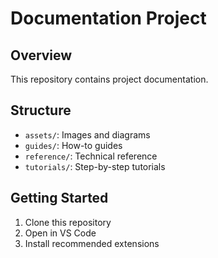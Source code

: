 # Documentation Project

## Overview
This repository contains project documentation.

## Structure
- `assets/`: Images and diagrams
- `guides/`: How-to guides
- `reference/`: Technical reference
- `tutorials/`: Step-by-step tutorials

## Getting Started
1. Clone this repository
2. Open in VS Code
3. Install recommended extensions